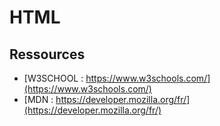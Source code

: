 # HTML

## Ressources

- [W3SCHOOL : https://www.w3schools.com/](https://www.w3schools.com/)
- [MDN : https://developer.mozilla.org/fr/](https://developer.mozilla.org/fr/)